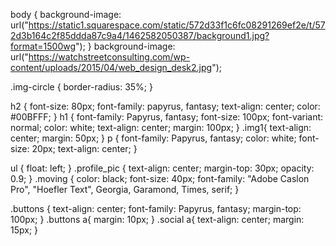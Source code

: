 body {
  background-image: url("https://static1.squarespace.com/static/572d33f1c6fc08291269ef2e/t/572d3b164c2f85ddda87c9a4/1462582050387/background1.jpg?format=1500wg");
}
background-image: url("https://watchstreetconsulting.com/wp-content/uploads/2015/04/web_design_desk2.jpg");



.img-circle {
    border-radius: 35%;
}

h2 {
  font-size: 80px;
  font-family: papyrus, fantasy;
  text-align: center;
  color: #00BFFF;
}
h1 {
  font-family: Papyrus, fantasy;
	font-size: 100px;
	font-variant: normal;
  color: white;
  text-align: center;
  margin: 100px;
}
.img1{
  text-align: center;
  margin: 50px;
}
 p {
  font-family: Papyrus, fantasy;
  color: white;
  font-size: 20px;
  text-align: center;
}

ul {
  float: left;
}
.profile_pic {
  text-align: center;
  margin-top: 30px;
  opacity: 0.9;
}
.moving {
  color: black;
  font-size: 40px;
  font-family: "Adobe Caslon Pro", "Hoefler Text", Georgia, Garamond, Times, serif;
}

.buttons {
  text-align: center;
  font-family: Papyrus, fantasy;
  margin-top: 100px;
}
.buttons a{
  margin: 10px;
}
.social a{
  text-align: center;
  margin: 15px;
}
